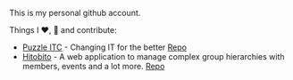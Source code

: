This is my personal github account.

Things I :heart:, :construction_worker: and contribute:

* [Puzzle ITC](https://www.puzzle.ch) - Changing IT for the better  [Repo](https://github.com/puzzle/)
* [Hitobito](https://www.hitobito.com) - A web application to manage complex group hierarchies with members, events and a lot more.  [Repo](https://github.com/hitobito/)
